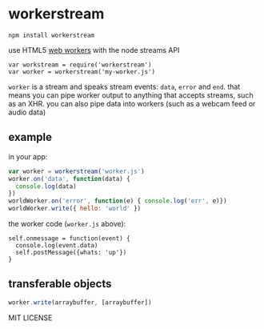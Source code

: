 # workerstream

    npm install workerstream

use HTML5 [web workers](https://developer.mozilla.org/En/Using_web_workers) with the node streams API

    var workstream = require('workerstream')
    var worker = workerstream('my-worker.js')

`worker` is a stream and speaks stream events: `data`, `error` and `end`. that means you can pipe worker output to anything that accepts streams, such as an XHR. you can also pipe data into workers (such as a webcam feed or audio data)

## example

in your app:

```js
var worker = workerstream('worker.js')
worker.on('data', function(data) {
  console.log(data)
})
worldWorker.on('error', function(e) { console.log('err', e)})
worldWorker.write({ hello: 'world' })
```

the worker code (`worker.js` above):

```
self.onmessage = function(event) {
  console.log(event.data)
  self.postMessage({whats: 'up'})
}
```

## transferable objects

```js
worker.write(arraybuffer, [arraybuffer])
```

MIT LICENSE